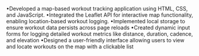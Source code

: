 •Developed a map-based workout tracking application using HTML, CSS, and JavaScript.
•Integrated the Leaflet API for interactive map functionality, enabling location-based workout logging.
•Implemented local storage to ensure workout data persists across page reloads
•Created dynamic input forms for logging detailed workout metrics like distance, duration, cadence, and elevation
•Designed a user-friendly interface allowing users to view and locate workouts on the map with a clickable list

